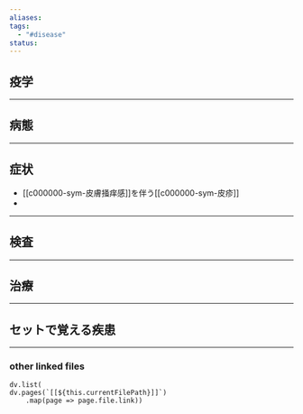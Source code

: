 ```yaml
---
aliases: 
tags:
  - "#disease"
status:
---
```

## 疫学
---
## 病態
---
## 症状
- [[c000000-sym-皮膚掻痒感]]を伴う[[c000000-sym-皮疹]]
- 
---
## 検査
---
## 治療
---
## セットで覚える疾患
---
### other linked files
```dataviewjs
dv.list(
dv.pages(`[[${this.currentFilePath}]]`)
	.map(page => page.file.link))
```